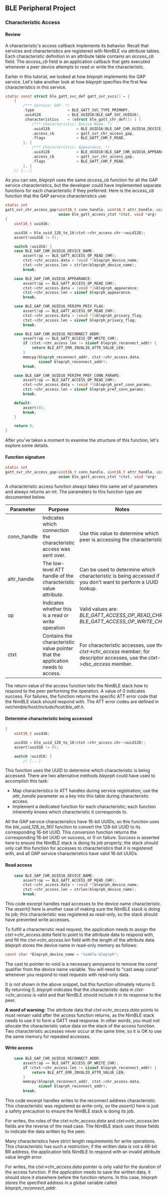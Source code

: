 ## BLE Peripheral Project

### Characteristic Access

#### Review

A characteristic's access callback implements its behavior.  Recall that
services and characteristics are registered with NimBLE via attribute tables.
Each characteristic definition in an attribute table contains an *access_cb*
field.  The *access_cb* field is an application callback that gets executed
whenever a peer device attempts to read or write the characteristic.

Earlier in this tutorial, we looked at how *bleprph* implements the GAP
service.  Let's take another look at how *bleprph* specifies the first few
characteristics in this service.

```c
static const struct ble_gatt_svc_def gatt_svr_svcs[] = {
    {
        /*** Service: GAP. */
        .type               = BLE_GATT_SVC_TYPE_PRIMARY,
        .uuid128            = BLE_UUID16(BLE_GAP_SVC_UUID16),
        .characteristics    = (struct ble_gatt_chr_def[]) { {
            /*** Characteristic: Device Name. */
            .uuid128            = BLE_UUID16(BLE_GAP_CHR_UUID16_DEVICE_NAME),
            .access_cb          = gatt_svr_chr_access_gap,
            .flags              = BLE_GATT_CHR_F_READ,
        }, {
            /*** Characteristic: Appearance. */
            .uuid128            = BLE_UUID16(BLE_GAP_CHR_UUID16_APPEARANCE),
            .access_cb          = gatt_svr_chr_access_gap,
            .flags              = BLE_GATT_CHR_F_READ,
        }, {
    // [...]
```

As you can see, *bleprph* uses the same *access_cb* function for all the GAP
service characteristics, but the developer could have implemented separate
functions for each characteristic if they preferred.  Here is the *access_cb*
function that the GAP service characteristics use:

```c
static int
gatt_svr_chr_access_gap(uint16_t conn_handle, uint16_t attr_handle, uint8_t op,
                        union ble_gatt_access_ctxt *ctxt, void *arg)
{
    uint16_t uuid16;

    uuid16 = ble_uuid_128_to_16(ctxt->chr_access.chr->uuid128);
    assert(uuid16 != 0);

    switch (uuid16) {
    case BLE_GAP_CHR_UUID16_DEVICE_NAME:
        assert(op == BLE_GATT_ACCESS_OP_READ_CHR);
        ctxt->chr_access.data = (void *)bleprph_device_name;
        ctxt->chr_access.len = strlen(bleprph_device_name);
        break;

    case BLE_GAP_CHR_UUID16_APPEARANCE:
        assert(op == BLE_GATT_ACCESS_OP_READ_CHR);
        ctxt->chr_access.data = (void *)&bleprph_appearance;
        ctxt->chr_access.len = sizeof bleprph_appearance;
        break;

    case BLE_GAP_CHR_UUID16_PERIPH_PRIV_FLAG:
        assert(op == BLE_GATT_ACCESS_OP_READ_CHR);
        ctxt->chr_access.data = (void *)&bleprph_privacy_flag;
        ctxt->chr_access.len = sizeof bleprph_privacy_flag;
        break;

    case BLE_GAP_CHR_UUID16_RECONNECT_ADDR:
        assert(op == BLE_GATT_ACCESS_OP_WRITE_CHR);
        if (ctxt->chr_access.len != sizeof bleprph_reconnect_addr) {
            return BLE_ATT_ERR_INVALID_ATTR_VALUE_LEN;
        }
        memcpy(bleprph_reconnect_addr, ctxt->chr_access.data,
               sizeof bleprph_reconnect_addr);
        break;

    case BLE_GAP_CHR_UUID16_PERIPH_PREF_CONN_PARAMS:
        assert(op == BLE_GATT_ACCESS_OP_READ_CHR);
        ctxt->chr_access.data = (void *)&bleprph_pref_conn_params;
        ctxt->chr_access.len = sizeof bleprph_pref_conn_params;
        break;

    default:
        assert(0);
        break;
    }

    return 0;
}
```

After you've taken a moment to examine the structure of this function, let's explore some details.

#### Function signature

```c
static int
gatt_svr_chr_access_gap(uint16_t conn_handle, uint16_t attr_handle, uint8_t op,
                        union ble_gatt_access_ctxt *ctxt, void *arg)
```

A characteristic access function always takes this same set of parameters and
always returns an int.  The parameters to this function type are documented
below.

| **Parameter** | **Purpose** | **Notes** |
| ------------- | ----------- | --------- |
| conn_handle   | Indicates which connection the characteristic access was sent over. | Use this value to determine which peer is accessing the characteristic. |
| attr_handle   | The low-level ATT handle of the characteristic value attribute. | Can be used to determine which characteristic is being accessed if you don't want to perform a UUID lookup. |
| op            | Indicates whether this is a read or write operation | Valid values are:<br>*BLE_GATT_ACCESS_OP_READ_CHR*<br>*BLE_GATT_ACCESS_OP_WRITE_CHR* |
| ctxt          | Contains the characteristic value pointer that the application needs to access. | For characteristic accesses, use the *ctxt->chr_access* member; for descriptor accesses, use the *ctxt->dsc_access* member. |

The return value of the access function tells the NimBLE stack how to respond
to the peer performing the operation.  A value of 0 indicates success.  For
failures, the function returns the specific ATT error code that the NimBLE
stack should respond with.  The ATT error codes are defined in
*net/nimble/host/include/host/ble_att.h*.

#### Determine characteristic being accessed
```c
{
    uint16_t uuid16;

    uuid16 = ble_uuid_128_to_16(ctxt->chr_access.chr->uuid128);
    assert(uuid16 != 0);

    switch (uuid16) {
        // [...]
```

This function uses the UUID to determine which characteristic is being
accessed.  There are two alternative methods *bleprph* could have used to
accomplish this task:

* Map characteristics to ATT handles during service registration; use the *attr_handle* parameter as a key into this table during characteristic access.
* Implement a dedicated function for each characteristic; each function inherently knows which characteristic it corresponds to.

All the GAP service characteristics have 16-bit UUIDs, so this function uses
the *ble_uuid_128_to_16()* function to convert the 128-bit UUID to its
corresponding 16-bit UUID.  This conversion function returns the corresponding
16-bit UUID on success, or 0 on failure.  Success is asserted here to ensure
the NimBLE stack is doing its job properly; the stack should only call this
function for accesses to characteristics that it is registered with, and all
GAP service characteristics have valid 16-bit UUIDs.

#### Read access
```c
    case BLE_GAP_CHR_UUID16_DEVICE_NAME:
        assert(op == BLE_GATT_ACCESS_OP_READ_CHR);
        ctxt->chr_access.data = (void *)bleprph_device_name;
        ctxt->chr_access.len = strlen(bleprph_device_name);
        break;
```

This code excerpt handles read accesses to the device name characteristic.  The
*assert()* here is another case of making sure the NimBLE stack is doing its
job; this characteristic was registered as read-only, so the stack should have
prevented write accesses.

To fulfill a characteristic read request, the application needs to assign the
*ctxt->chr_access.data* field to point to the attribute data to respond with,
and fill the *ctxt->chr_access.len* field with the length of the attribute data.
*bleprph* stores the device name in read-only memory as follows:

```c
const char *bleprph_device_name = "nimble-bleprph";
```

The cast to pointer-to-void is a necessary annoyance to remove the *const*
qualifier from the device name variable.  You will need to "cast away const"
whenever you respond to read requests with read-only data.

It is not shown in the above snippet, but this function ultimately returns 0.
By returning 0, *bleprph* indicates that the characteristic data in
*ctxt->chr_access* is valid and that NimBLE should include it in its response
to the peer.

**A word of warning:** The attribute data that *ctxt->chr_access.data* points to
must remain valid after the access function returns, as the NimBLE stack needs
to use it to form a GATT read response.  In other words, you must not
allocate the characteristic value data on the stack of the access function.
Two characteristic accesses never occur at the same time, so it is OK to use
the same memory for repeated accesses.

#### Write access
```c
    case BLE_GAP_CHR_UUID16_RECONNECT_ADDR:
        assert(op == BLE_GATT_ACCESS_OP_WRITE_CHR);
        if (ctxt->chr_access.len != sizeof bleprph_reconnect_addr) {
            return BLE_ATT_ERR_INVALID_ATTR_VALUE_LEN;
        }
        memcpy(bleprph_reconnect_addr, ctxt->chr_access.data,
               sizeof bleprph_reconnect_addr);
        break;
```

This code excerpt handles writes to the reconnect address characteristic.  This
characteristic was registered as write-only, so the *assert()* here is just a
safety precaution to ensure the NimBLE stack is doing its job.

For writes, the roles of the *ctxt->chr_access.data* and *ctxt->chr_access.len*
fields are the reverse of the read case.  The NimBLE stack uses these fields to
indicate the data written by the peer.

Many characteristics have strict length requirements for write operations.
This characteristic has such a restriction; if the written data is not a 48-bit
BR address, the application tells NimBLE to respond with an invalid attribute
value length error.

For writes, the *ctxt->chr_access.data* pointer is only valid for the duration
of the access function.  If the application needs to save the written data, it
should store it elsewhere before the function returns.  In this case, *bleprph*
stores the specified address in a global variable called
*bleprph_reconnect_addr*.
